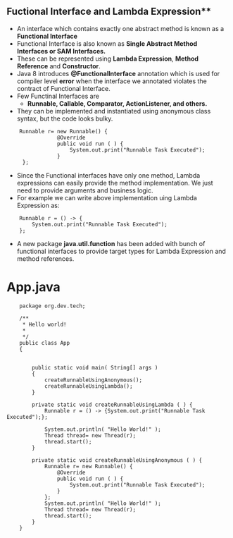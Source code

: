 ## Fuctional Interface and Lambda Expression**

*   An interface which contains exactly one abstract method is known as a **Functional Interface**
*   Functional Interface is also known as **Single Abstract Method Interfaces or SAM Interfaces.**
*   These can be represented using **Lambda Expression**, **Method Reference** and **Constructor**.
*   Java 8 introduces **@FunctionalInterface** annotation which is used for compiler level **error** when the interface
    we annotated violates the contract of Functional Interface.
*   Few Functinal Interfaces are
    - **Runnable, Callable, Comparator, ActionListener, and others.**
*   They can be implemented and instantiated using anonymous class syntax, but the code looks bulky.
```$xslt
    Runnable r= new Runnable() {
                @Override
                public void run ( ) {
                    System.out.print("Runnable Task Executed");
                }
     };
```

*   Since the Functional interfaces have only one method, Lambda expressions can 
    easily provide the method implementation. We just need to provide arguments and
    business logic.
*   For example we can write above implementation uing Lambda Expression as:
```$xslt
    Runnable r = () -> {
        System.out.print("Runnable Task Executed");
    };
```
*   A new package **java.util.function** has been added with bunch of functional interfaces
    to provide target types for Lambda Expression and method references.

# App.java
  
```$xslt
    package org.dev.tech;
    
    /**
     * Hello world!
     *
     */
    public class App 
    {
    
    
        public static void main( String[] args )
        {
            createRunnableUsingAnonymous();
            createRunnableUsingLambda();
        }
    
        private static void createRunnableUsingLambda ( ) {
            Runnable r = () -> {System.out.print("Runnable Task Executed");};
    
            System.out.println( "Hello World!" );
            Thread thread= new Thread(r);
            thread.start();
        }
    
        private static void createRunnableUsingAnonymous ( ) {
            Runnable r= new Runnable() {
                @Override
                public void run ( ) {
                    System.out.print("Runnable Task Executed");
                }
            };
            System.out.println( "Hello World!" );
            Thread thread= new Thread(r);
            thread.start();
        }
    }

```
    